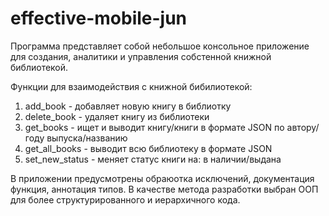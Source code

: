 # effective-mobile-jun
Программа представляет собой небольшое консольное приложение для создания, аналитики и управления собстенной книжной библиотекой. 

Функции для взаимодействия с книжной бибилиотекой:
1. add_book - добавляет новую книгу в библиотку
2. delete_book - удаляет книгу из библиотеки
3. get_books - ищет и выводит книгу/книги в формате JSON по автору/году выпуска/названию
4. get_all_books - выводит всю библиотеку в формате JSON
5. set_new_status - меняет статус книги на: в наличии/выдана

В приложении предусмотрены обраюотка исключений, документация функция, аннотация типов. 
В качестве метода разработки выбран ООП для более структурированного и иерархичного кода.
